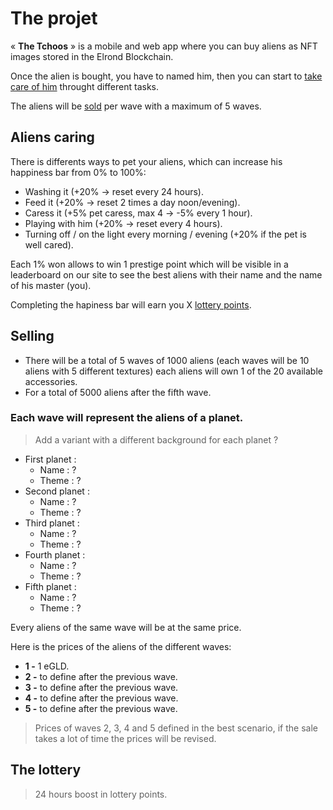 # The projet  
« **The Tchoos** » is a mobile and web app where you can buy aliens as NFT images stored in the Elrond Blockchain.  

Once the alien is bought, you have to named him, then you can start to [take care of him](#Aliens-caring) throught different tasks.

The aliens will be [sold](#Selling) per wave with a maximum of 5 waves.


## Aliens caring
There is differents ways to pet your aliens, which can increase his happiness bar from 0% to 100%:
- Washing it (+20% -> reset every 24 hours).
- Feed it (+20% -> reset 2 times a day noon/evening).
- Caress it (+5% pet caress, max 4 -> -5% every 1 hour).
- Playing with him (+20% -> reset every 4 hours).
- Turning off / on the light every morning / evening (+20% if the pet is well cared).

Each 1% won allows to win 1 prestige point which will be visible in a leaderboard on our site to see the best aliens with their name and the name of his master (you).

Completing the hapiness bar will earn you X [lottery points](#The-lottery).

## Selling
- There will be a total of 5 waves of 1000 aliens (each waves will be 10 aliens with 5 different textures) each aliens will own 1 of the 20 available accessories.
- For a total of 5000 aliens after the fifth wave.

### Each wave will represent the aliens of a planet. 
> Add a variant with a different background for each planet ?
- First planet : 
    - Name : ?
    - Theme : ?
- Second planet :
    - Name : ?
    - Theme : ?
- Third planet : 
    - Name : ?
    - Theme : ?
- Fourth planet :
    - Name : ?
    - Theme : ?
- Fifth planet : 
    - Name : ?
    - Theme : ?

Every aliens of the same wave will be at the same price.

Here is the prices of the aliens of the different waves:
- **1 -** 1 eGLD.
- **2 -** to define after the previous wave.
- **3 -** to define after the previous wave.
- **4 -** to define after the previous wave.
- **5 -** to define after the previous wave.
> Prices of waves 2, 3, 4 and 5 defined in the best scenario, if the sale takes a lot of time the prices will be revised.


## The lottery
> 24 hours boost in lottery points.